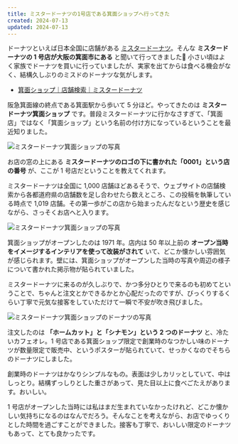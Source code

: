 ```yaml
---
title: ミスタードーナツの1号店である箕面ショップへ行ってきた
created: 2024-07-13
updated: 2024-07-13
---
```


ドーナツといえば日本全国に店舗がある [ミスタードーナツ](https://www.misterdonut.jp/)。そんな **ミスタードーナツの 1 号店が大阪の箕面市にある** と聞いて行ってきました🍩 小さい頃はよく家族でドーナツを買いに行っていましたが、実家を出てからは食べる機会がなく、結構久しぶりのミスドのドーナツな気がします。

- [箕面ショップ｜店舗検索｜ミスタードーナツ](https://md.mapion.co.jp/b/misterdonut/info/0001/)

阪急箕面線の終点である箕面駅から歩いて 5 分ほど。やってきたのは **ミスタードーナツ箕面ショップ** です。普段ミスタードーナツに行かなさすぎて、「箕面店」ではなく「箕面ショップ」という名前の付け方になっているということを最近知りました。

![ミスタードーナツ箕面ショップの写真](1a7595ba-e329-4b74-8d40-5e40356f0700)

お店の窓の上にある **ミスタードーナツのロゴの下に書かれた「0001」という店の番号** が、ここが 1 号店だということを教えてくれます。

ミスタードーナツは全国に 1,000 店舗ほどあるそうで、ウェブサイトの店舗検索から各都道府県の店舗数を足し合わせたら数えところ、この投稿を執筆している時点で 1,019 店舗。その第一歩がこの店から始まったんだなという歴史を感じながら、さっそくお店へと入ります。

![ミスタードーナツ箕面ショップの写真](4f954eb7-0762-45e2-2866-744ba6a94a00)

箕面ショップがオープンしたのは 1971 年。店内は 50 年以上前の **オープン当時をイメージするインテリアを使って改装がされて** いて、どこか懐かしい雰囲気が感じられます。壁には、箕面ショップがオープンした当時の写真や周辺の様子について書かれた掲示物が貼られていました。

ミスタードーナツに来るのが久しぶりで、かつ多分ひとりで来るのも初めてということで、ちゃんと注文とかできるかとか心配だったのですが、びっくりするくらい丁寧で元気な接客をしていただけて一瞬で不安が吹き飛びました。

![ミスタードーナツ箕面ショップのドーナツの写真](fc6f673c-8311-4676-3984-c2b018b24100)

注文したのは **「ホームカット」と「シナモン」という 2 つのドーナツ** と、冷たいカフェオレ。1 号店である箕面ショップ限定で創業時のなつかしい味のドーナツが数量限定で販売中、というポスターが貼られていて、せっかくなのでそちらのドーナツにしました。

創業時のドーナツはかなりシンプルなもの。表面は少しカリッとしていて、中はしっとり。結構ずっしりとした重さがあって、見た目以上に食べごたえがあります。おいしい。

1 号店がオープンした当時には私はまだ生まれていなかったけれど、どこか懐かしい気持ちになるのはなんでだろう。そんなことを考えながら、お店でゆっくりとした時間を過ごすことができました。接客も丁寧で、おいしい限定のドーナツもあって、とても良かったです。
